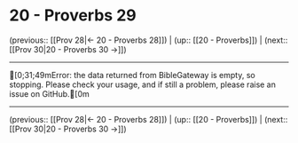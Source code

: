 # 20 - Proverbs 29

(previous:: [[Prov 28|← 20 - Proverbs 28]]) | (up:: [[20 - Proverbs]]) | (next:: [[Prov 30|20 - Proverbs 30 →]])

***
[0;31;49mError: the data returned from BibleGateway is empty, so stopping. Please check your usage, and if still a problem, please raise an issue on GitHub.[0m

***

(previous:: [[Prov 28|← 20 - Proverbs 28]]) | (up:: [[20 - Proverbs]]) | (next:: [[Prov 30|20 - Proverbs 30 →]])
